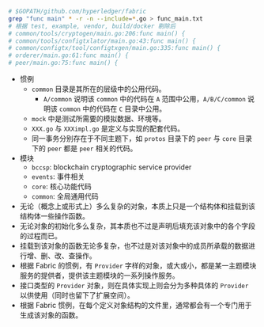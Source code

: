 <!-- https://blog.csdn.net/idsuf698987/article/details/74912362 -->

```bash
# $GOPATH/github.com/hyperledger/fabric
grep "func main" * -r -n --include=*.go > func_main.txt
# 根据 test, example, vendor, build/docker 剔除后
# common/tools/cryptogen/main.go:206:func main() {
# common/tools/configtxlator/main.go:43:func main() {
# common/configtx/tool/configtxgen/main.go:335:func main() {
# orderer/main.go:61:func main() {
# peer/main.go:75:func main() {
```

- 惯例
    - `common` 目录是其所在的层级中的公用代码。
        - `A/common` 说明该 `common` 中的代码在 `A` 范围中公用，`A/B/C/common` 说明该  `common` 中的代码在 `C` 目录中公用。
    - `mock` 中是测试所需要的模拟数据、环境等。
    - `XXX.go` 与 `XXXimpl.go` 是定义与实现的配套代码。
    - 同一事务分别存在于不同主题下，如 `protos` 目录下的 `peer` 与 `core` 目录下的 `peer` 都是 `peer` 相关的代码。
- 模块
    - `bccsp`: blockchain cryptographic service provider
    - `events`: 事件相关
    - `core`: 核心功能代码
    - `common`: 全局通用代码
- 无论（概念上或形式上）多么复杂的对象，本质上只是一个结构体和挂载到该结构体一些操作函数。
- 无论对象的初始化多么复杂，其本质也不过是声明后填充该对象中的各个字段的过程而已。
- 挂载到该对象的函数无论多复杂，也不过是对该对象中的成员所承载的数据进行增、删、改、查操作。
- 根据 Fabric 的惯例，有 `Provider` 字样的对象，或大或小，都是某一主题模块服务的提供者，提供该主题模块的一系列操作服务。
- 接口类型的 `Provider` 对象，则在具体实现上则会分为多种具体的 `Provider` 以供使用（同时也留下了扩展空间）。
- 根据 Fabric 惯例，在每个定义对象结构的文件里，通常都会有一个专门用于生成该对象的函数。